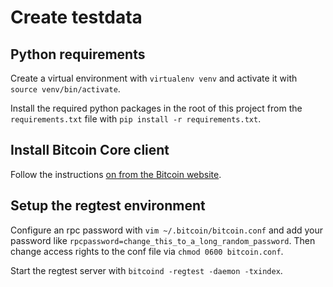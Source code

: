 # Create testdata

## Python requirements

Create a virtual environment with `virtualenv venv` and activate it with `source venv/bin/activate`.

Install the required python packages in the root of this project from the `requirements.txt` file with `pip install -r requirements.txt`.

## Install Bitcoin Core client

Follow the instructions [on from the Bitcoin website](https://bitcoin.org/en/full-node#linux-instructions).

## Setup the regtest environment

Configure an rpc password with `vim ~/.bitcoin/bitcoin.conf` and add your password like `rpcpassword=change_this_to_a_long_random_password`.
Then change access rights to the conf file via `chmod 0600 bitcoin.conf`.

Start the regtest server with `bitcoind -regtest -daemon -txindex`.


